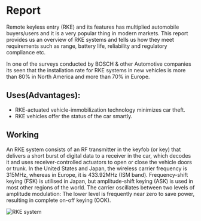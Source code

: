 # Report
Remote keyless entry (RKE) and its features has multiplied automobile buyers/users and it is a very popular thing in modern markets. This report provides us an overview of RKE systems and tells us how they meet requirements such as range, battery life, reliability and regulatory compliance etc.

In one of the surveys conducted by BOSCH & other Automotive companies its seen that the installation rate for RKE systems in new vehicles is more than 80% in North America and more than 70% in Europe.
## Uses(Advantages):
* RKE-actuated vehicle-immobilization technology minimizes car theft.
* RKE vehicles offer the status of the car smartly.

## Working

An RKE system consists of an RF transmitter in the keyfob (or key) that delivers a short burst of digital data to a receiver in the car, which decodes it and uses receiver-controlled actuators to open or close the vehicle doors or trunk. In the United States and Japan, the wireless carrier frequency is 315MHz, whereas in Europe, it is 433.92MHz (ISM band). Frequency-shift keying (FSK) is utilised in Japan, but amplitude-shift keying (ASK) is used in most other regions of the world. The carrier oscillates between two levels of amplitude modulation: The lower level is frequently near zero to save power, resulting in complete on-off keying (OOK).

![RKE system](https://user-images.githubusercontent.com/98825618/157849781-860c5d07-be60-4f95-944d-e1554b3f77fe.PNG)
